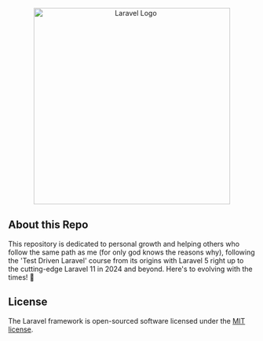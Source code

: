 <p align="center"><a href="https://course.testdrivenlaravel.com/" target="_blank"><img src="https://course.testdrivenlaravel.com/img/tdl-logo.png" width="400" alt="Laravel Logo"></a></p>

## About this Repo

This repository is dedicated to personal growth and helping others who follow the same path as me (for only god knows the reasons why), following the 'Test Driven Laravel' course from its origins with Laravel 5 right up to the cutting-edge Laravel 11 in 2024 and beyond. Here's to evolving with the times! 🍻

## License

The Laravel framework is open-sourced software licensed under the [MIT license](https://opensource.org/licenses/MIT).
